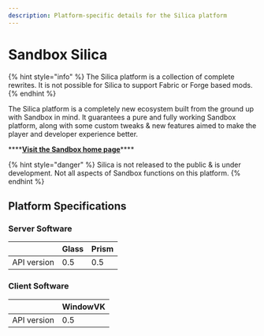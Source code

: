 ```yaml
---
description: Platform-specific details for the Silica platform
---
```


# Sandbox Silica

{% hint style="info" %}
The Silica platform is a collection of complete rewrites. It is not possible for Silica to support Fabric or Forge based mods.
{% endhint %}

The Silica platform is a completely new ecosystem built from the ground up with Sandbox in mind. It guarantees a pure and fully working Sandbox platform, along with some custom tweaks & new features aimed to make the player and developer experience better.

\*\*\*\*[**Visit the Sandbox home page**](https://sandboxpowered.org)\*\*\*\*

{% hint style="danger" %}
Silica is not released to the public & is under development. Not all aspects of Sandbox functions on this platform.
{% endhint %}

## **Platform Specifications**

### **Server Software**

|   | Glass | Prism |
| :--- | :--- | :--- |
| API version | 0.5 | 0.5 |

### Client Software

|   | WindowVK |
| :--- | :--- |
| API version | 0.5 |

